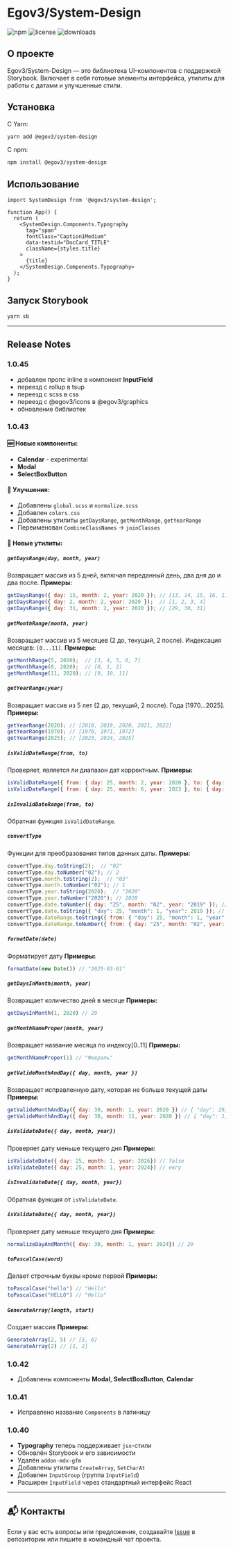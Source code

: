 # Egov3/System-Design

![npm](https://img.shields.io/npm/v/@egov3/system-design) ![license](https://img.shields.io/npm/l/@egov3/system-design) ![downloads](https://img.shields.io/npm/dt/@egov3/system-design)

## О проекте

Egov3/System-Design — это библиотека UI-компонентов с поддержкой Storybook. Включает в себя готовые элементы интерфейса, утилиты для работы с датами и улучшенные стили.

## Установка

С Yarn:
```sh
yarn add @egov3/system-design
```

С npm:
```sh
npm install @egov3/system-design
```

## Использование

```tsx
import SystemDesign from '@egov3/system-design';

function App() {
  return (
    <SystemDesign.Components.Typography
      tag="span"
      fontClass="Caption1Medium"
      data-testid="DocCard_TITLE"
      className={styles.title}
    >
      {title}
    </SystemDesign.Components.Typography>
  );
}
```

## Запуск Storybook

```sh
yarn sb
```

---

## Release Notes

### 1.0.45
- добавлен пропс inline в компонент  **InputField**
- переезд с rollup в tsup
- переезд с scss в css
- переезд с @egov3/icons в @egov3/graphics
- обновление библиотек 

### 1.0.43

#### 🆕 Новые компоненты:
- **Calendar** - experimental
- **Modal**
- **SelectBoxButton**

#### 🚀 Улучшения:
- Добавлены `global.scss` и `normalize.scss`
- Добавлен `colors.css`
- Добавлены утилиты `getDaysRange`, `getMonthRange`, `getYearRange`
- Переименован `CombineClassNames` → `joinClasses`

#### 🔧 Новые утилиты:

##### `getDaysRange(day, month, year)`
Возвращает массив из 5 дней, включая переданный день, два дня до и два после. **Примеры:**
```js
getDaysRange({ day: 15, month: 2, year: 2020 }); // [13, 14, 15, 16, 17]
getDaysRange({ day: 2, month: 2, year: 2020 });  // [1, 2, 3, 4]
getDaysRange({ day: 31, month: 2, year: 2020 }); // [29, 30, 31]
```

##### `getMonthRange(month, year)`
Возвращает массив из 5 месяцев (2 до, текущий, 2 после). Индексация месяцев: `[0...11]`. **Примеры:**
```js
getMonthRange(5, 2020);  // [3, 4, 5, 6, 7]
getMonthRange(0, 2020);  // [0, 1, 2]
getMonthRange(11, 2020); // [9, 10, 11]
```

##### `getYearRange(year)`
Возвращает массив из 5 лет (2 до, текущий, 2 после). Года [1970...2025]. **Примеры:**
```js
getYearRange(2020); // [2018, 2019, 2020, 2021, 2022]
getYearRange(1970); // [1970, 1971, 1972]
getYearRange(2025); // [2023, 2024, 2025]
```

##### `isValidDateRange(from, to)`
Проверяет, является ли диапазон дат корректным. **Примеры:**
```js
isValidDateRange({ from: { day: 25, month: 2, year: 2020 }, to: { day: 25, month: 2, year: 2023 } }); // true
isValidDateRange({ from: { day: 25, month: 6, year: 2023 }, to: { day: 25, month: 2, year: 2023 } }); // false
```

##### `isInvalidDateRange(from, to)`
Обратная функция `isValidDateRange`.

##### `convertType`
Функции для преобразования типов данных даты. **Примеры:**
```js
convertType.day.toString(2);  // "02"
convertType.day.toNumber("02"); // 2
convertType.month.toString(2);  // "03"
convertType.month.toNumber("02"); // 1
convertType.year.toString(2020);  // "2020"
convertType.year.toNumber("2020"); // 2020
convertType.date.toNumber({ day: "25", month: "02", year: "2019" }); // { "day": 25, "month": 1, "year": 2019 } 
convertType.date.toString({ "day": 25, "month": 1, "year": 2019 }); // { "day": "25", "month": "02", "year": "2019" }
convertType.dateRange.toString({ from: { "day": 25, "month": 1, "year": 2019 }, to: { "day": 25, "month": 1, "year": 2019 } }) // { "from": { "day": "25", "month": "02", "year": "2019" }, "to": { "day": "25", "month": "02", "year": "2019" }} 
convertType.dateRange.toNumber({ from: { day: "25", month: "02", year: "2019" }, to: { day: "25", month: "02", year: "2019" } }) // { "from": { "day": 25, "month": 1, "year": 2019 }, "to": { "day": 25, "month": 1, "year": 2019 }}
```

##### `formatDate(date)`
Форматирует дату **Примеры:**
```js
formatDate(new Date()) // "2025-03-01" 
```

##### `getDaysInMonth(month, year)`
Возвращает количество дней в месяце **Примеры:**
```js
getDaysInMonth(1, 2020) // 29
```

##### `getMonthNameProper(month, year)`
Возвращает название месяца по индексу[0..11] **Примеры:**
```js
getMonthNameProper(1) // "Февраль"
```

##### `getValideMonthAndDay({ day, month, year })`
Возвращает исправленную дату, которая не больше текущей даты **Примеры:**
```js
getValideMonthAndDay({ day: 30, month: 1, year: 2020 }) // { "day": 29, "month": 1, "year": 2020 } 
getValideMonthAndDay({ day: 30, month: 11, year: 2020 }) // { "day": 1, "month": 2, "year": 2025 } 
```

##### `isValidateDate({ day, month, year})`
Проверяет дату меньше текущего дня **Примеры:**
```js
isValidateDate({ day: 25, month: 1, year: 2026}) // false
isValidateDate({ day: 25, month: 1, year: 2024}) // екгу
```

##### `isInvalidateDate({ day, month, year})`
Обратная функция от `isValidateDate`.

##### `isValidateDate({ day, month, year})`
Проверяет дату меньше текущего дня **Примеры:**
```js
normalizeDayAndMonth({ day: 30, month: 1, year: 2024}) // 29
```

##### `toPascalCase(word)`
Делает строчным буквы кроме первой **Примеры:**
```js
toPascalCase("hello") // "Hello" 
toPascalCase("HELLO") // "Hello" 
```

##### `GenerateArray(length, start)`
Создает массив **Примеры:**
```js
GenerateArray(2, 5) // [5, 6] 
GenerateArray(2) // [1, 2] 
```

### 1.0.42
- Добавлены компоненты **Modal**, **SelectBoxButton**, **Calendar**

### 1.0.41
- Исправлено название `Components` в латиницу

### 1.0.40
- **Typography** теперь поддерживает `jsx`-стили
- Обновлён Storybook и его зависимости
- Удалён `addon-mdx-gfm`
- Добавлены утилиты `CreateArray`, `SetCharAt`
- Добавлен `InputGroup` (группа `InputField`)
- Расширен `InputField` через стандартный интерфейс React

---

## 📬 Контакты

Если у вас есть вопросы или предложения, создавайте [Issue](https://github.com/egov3/system-design/issues) в репозитории или пишите в командный чат проекта.

